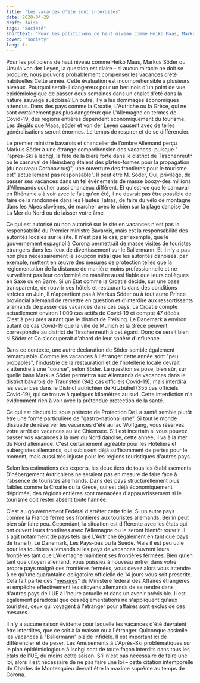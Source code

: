 ```yaml
---
title: "Les vacances d'été sont interdites"
date: 2020-04-29
draft: false
tags: "Société"
shorttext: "Pour les politiciens de haut niveau comme Heiko Maas, Markus Söder ou Ursula von der Leyen, la question est claire - si aucun miracle ne se produit, nous pouvons rattraper nos vacances d'été habituelles cette année."
cover: "society"
lang: fr
---
```


Pour les politiciens de haut niveau comme Heiko Maas, Markus Söder ou Ursula von der Leyen, la question est claire – si aucun miracle ne doit se produire, nous pouvons probablement compenser les vacances d'été habituelles Cette année. Cette évaluation est incompréhensible à plusieurs niveaux. Pourquoi serait-il dangereux pour un berlinois d'un point de vue épidémiologique de passer deux semaines dans un chalet d'été dans la nature sauvage suédoise? En outre, il y a les dommages économiques attendus. Dans des pays comme la Croatie, L'Autriche ou la Grèce, qui ne sont certainement pas plus dangereux que L'Allemagne en termes de Covid-19, des régions entières dépendent économiquement du tourisme. Les dégâts que Maas, söder et von der Leyen causent avec de telles généralisations seront énormes. Le temps de respirer et de se différencier.

Le premier ministre bavarois et chancelier de l'ombre Allemand perçu Markus Söder a une étrange compréhension des vacances: puisque " l'après-Ski à Ischgl, la fête de la bière forte dans le district de Tirschenreuth ou le carnaval de Heinsberg étaient des plates-formes pour la propagation (du nouveau Coronavirus)", une ouverture des frontières pour le tourisme est" actuellement pas responsable". Il peut être M. Söder, Oui, privilège, de passer ses vacances dans un tel événements de masse boozy-des millions d'Allemands cocher aussi chanceux différent. Et qu'est-ce que le carnaval en Rhénanie a à voir avec le fait qu'en été, il ne devrait pas être possible de faire de la randonnée dans les Hautes Tatras, de faire du vélo de montagne dans les Alpes slovènes, de marcher avec le chien sur la plage danoise De La Mer du Nord ou de laisser votre âme

Ce qui est autorisé ou non autorisé sur le site en vacances n'est pas la responsabilité du Premier ministre Bavarois, mais est la responsabilité des autorités locales sur le site. Il n'est pas le cas, par exemple, que le gouvernement espagnol à Corona permettrait de masse visites de touristes étrangers dans les lieux de divertissement sur le Ballermann. Et il n'y a pas non plus nécessairement le soupçon initial que les autorités danoises, par exemple, mettent en œuvre des mesures de protection telles que la réglementation de la distance de manière moins professionnelle et ne surveillent pas leur conformité de manière aussi fiable que leurs collègues en Saxe ou en Sarre. Si un État comme la Croatie décide, sur une base transparente, de rouvrir ses hôtels et restaurants dans des conditions strictes en Juin, Il n'appartient pas à Markus Söder ou à tout autre Prince provincial allemand de remettre en question et d'interdire aux ressortissants allemands de passer des vacances dans ces pays. La Croatie compte actuellement environ 1 000 cas actifs de Covid-19 et compte 47 décès. C'est à peu près autant que le district de Freising. Le Danemark a environ autant de cas Covid-19 que la ville de Munich et la Grèce peuvent correspondre au district de Tirschenreuth à cet égard. Donc ce serait bien si Söder et Co.s'occuperait d'abord de leur sphère d'influence.

Dans ce contexte, une autre déclaration de Söder semble également remarquable. Comme les vacances à l'étranger cette année sont "peu probables", l'industrie de la restauration et de l'hôtellerie locale devrait s'attendre à une "course", selon Söder. La question se pose, bien sûr, sur quelle base Markus Söder permettra aux Allemands de vacances dans le district bavarois de Traunstein (942 cas officiels Covid-19), mais interdira les vacances dans le District autrichien de Kitzbühel (355 cas officiels Covid-19), qui se trouve à quelques kilomètres au sud. Cette interdiction n'a évidemment rien à voir avec la prétendue protection de la santé.

Ce qui est discuté ici sous prétexte de Protection De La santé semble plutôt être une forme particulière de "gastro-nationalisme". Si tout le monde dissuade de réserver les vacances d'été au lac Wolfgang, vous réservez votre arrêt de vacances au lac Chiemsee. S'il est incertain si vous pouvez passer vos vacances à la mer du Nord danoise, cette année, il va à la mer du Nord allemande. C'est certainement agréable pour les Hôteliers et aubergistes allemands, qui subissent déjà suffisamment de pertes pour le moment, mais aussi très injuste pour les régions touristiques d'autres pays.

Selon les estimations des experts, les deux tiers de tous les établissements D'hébergement Autrichiens ne seraient pas en mesure de faire face à l'absence de touristes allemands. Dans des pays structurellement plus faibles comme la Croatie ou la Grèce, qui est déjà économiquement déprimée, des régions entières sont menacées d'appauvrissement si le tourisme doit rester absent toute l'année.

C'est au gouvernement Fédéral d'arrêter cette folie. Si un autre pays comme la France ferme ses frontières aux touristes allemands, Berlin peut bien sûr faire peu. Cependant, la situation est différente avec les états qui ont ouvert leurs frontières avec l'Allemagne ou le seront bientôt rouvrir. Il s'agit notamment de pays tels que L'Autriche (également en tant que pays de transit), Le Danemark, Les Pays-bas ou la Suède. Mais il est peu utile pour les touristes allemands si les pays de vacances ouvrent leurs frontières tant que L'Allemagne maintient ses frontières fermées. Bien qu'en tant que citoyen allemand, vous puissiez à nouveau entrer dans votre propre pays malgré des frontières fermées, vous devez alors vous attendre à ce qu'une quarantaine obligatoire officielle de 14 jours vous soit prescrite. Cela fait partie des "[mesures](https://www.auswaertiges-amt.de/de/ReiseUndSicherheit/covid-19/2296762 "Covid-19: Weltweite Reisewarnung")" du Ministère fédéral des Affaires étrangères et empêche effectivement les citoyens allemands de se rendre dans d'autres pays de l'UE à l'heure actuelle et dans un avenir prévisible. Il est également paradoxal que ces réglementations ne s'appliquent qu'aux touristes; ceux qui voyagent à l'étranger pour affaires sont exclus de ces mesures.

Il n'y a aucune raison évidente pour laquelle les vacances d'été devraient être interdites, que ce soit à la maison ou à l'étranger. Quiconque assimile les vacances à "Ballermann" plaide infidèle. Il est important ici de différencier et de peser. Les Amusements à L'Après-Ski problématiques sur le plan épidémiologique à Ischgl sont de toute façon interdits dans tous les états de l'UE, du moins cette saison. S'il n'est pas nécessaire de faire une loi, alors il est nécessaire de ne pas faire une loi – cette citation intemporelle de Charles de Montesquieu devrait être la maxime suprême au temps de Corona.
